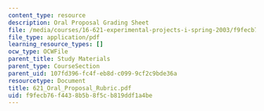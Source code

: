```yaml
---
content_type: resource
description: Oral Proposal Grading Sheet
file: /media/courses/16-621-experimental-projects-i-spring-2003/f9fecb76f4438b5b8f5cb819ddf1a4be_621_Oral_Proposal_Rubric.pdf
file_type: application/pdf
learning_resource_types: []
ocw_type: OCWFile
parent_title: Study Materials
parent_type: CourseSection
parent_uid: 107fd396-fc4f-eb8d-c099-9cf2c9bde36a
resourcetype: Document
title: 621_Oral_Proposal_Rubric.pdf
uid: f9fecb76-f443-8b5b-8f5c-b819ddf1a4be
---
```


